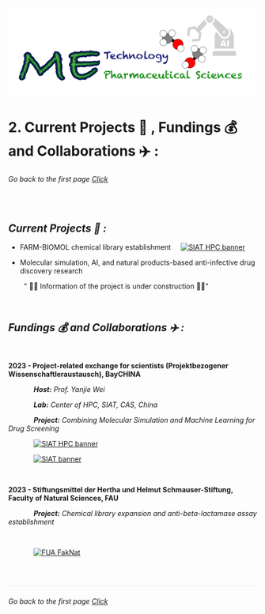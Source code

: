 ![](../images/cv-header.png)


# 2. Current Projects 🥼 , Fundings 💰 and Collaborations ✈️ :


###### Go back to the first page [Click](../README.md)

&nbsp;

## *Current Projects 🥼 :*

- FARM-BIOMOL chemical library establishment  &nbsp;&nbsp;&nbsp; <a href="https://thanetpi.github.io/FARM-BIOMOL/"><img src="https://pharmbio-fau-erlangen.github.io/FARM-BIOMOL/logo/2024-Chemlib-logo-V2.png" alt="SIAT HPC banner" width="150" height="60"></a>

- Molecular simulation, AI, and natural products-based anti-infective drug discovery research
  
&nbsp;&nbsp;&nbsp;&nbsp;&nbsp;&nbsp;&nbsp; " 🚨🚧 Information of the project is under construction 🚧🚨"

&nbsp;

## *Fundings 💰 and Collaborations ✈️ :*

&nbsp;

__2023 - Project-related exchange for scientists (Projektbezogener Wissenschaftleraustausch), BayCHINA__

&nbsp;&nbsp;&nbsp;&nbsp;&nbsp;&nbsp;&nbsp;&nbsp;&nbsp;&nbsp;&nbsp;&nbsp; *__Host:__ Prof. Yanjie Wei*

&nbsp;&nbsp;&nbsp;&nbsp;&nbsp;&nbsp;&nbsp;&nbsp;&nbsp;&nbsp;&nbsp;&nbsp; *__Lab:__ Center of HPC, SIAT, CAS, China*

&nbsp;&nbsp;&nbsp;&nbsp;&nbsp;&nbsp;&nbsp;&nbsp;&nbsp;&nbsp;&nbsp;&nbsp; *__Project:__ Combining Molecular Simulation and Machine Learning for Drug Screening*


&nbsp;&nbsp;&nbsp;&nbsp;&nbsp;&nbsp;&nbsp;&nbsp;&nbsp;&nbsp;&nbsp;&nbsp; <a href="https://hpcc.siat.ac.cn/english/hpc.html"><img src="https://lh4.googleusercontent.com/proxy/uMRbjEXedYPctcSHenfCcjTsQfzg7kVaWuHQPIaaNjKZ-BaMO-pTiZvFVLcBcniVbzEnU4EPO_GUUBf1XmQImqgOFvo-eLFVRVBTm_BYc2EDULlGgc1hBWjs3L4bAtMoP5_4-W-22E0nILX_JdfouBf1UloRhwb55S2EYcpu" alt="SIAT HPC banner" width="700" height="150"></a>

&nbsp;&nbsp;&nbsp;&nbsp;&nbsp;&nbsp;&nbsp;&nbsp;&nbsp;&nbsp;&nbsp;&nbsp; <a href="http://english.siat.cas.cn"><img src="http://english.siat.ac.cn/images/siat-logo2.png" alt="SIAT banner" width="700" height="102"></a>

&nbsp;

__2023 - Stiftungsmittel der Hertha und Helmut Schmauser-Stiftung, Faculty of Natural Sciences, FAU__

&nbsp;&nbsp;&nbsp;&nbsp;&nbsp;&nbsp;&nbsp;&nbsp;&nbsp;&nbsp;&nbsp;&nbsp; *__Project:__ Chemical library expansion and anti-beta-lactamase assay establishment*

&nbsp;

&nbsp;&nbsp;&nbsp;&nbsp;&nbsp;&nbsp;&nbsp;&nbsp;&nbsp;&nbsp;&nbsp;&nbsp; <a href="https://www.nat.fau.de"><img src="https://www.wordpress.rrze.fau.de/files/2021/11/fau-nat-digital.svg" alt="FUA FakNat" width="700" height="102"></a>

&nbsp;

![](../images/line04.png)

###### Go back to the first page [Click](../README.md)
